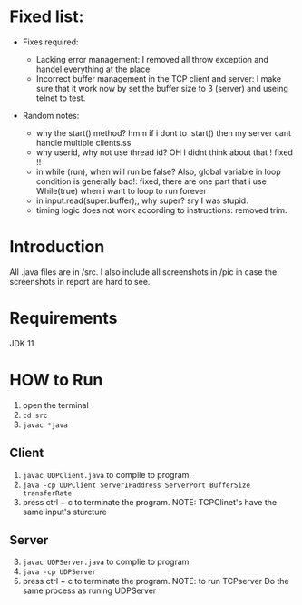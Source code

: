 # Fixed list:
* Fixes required:
    * Lacking error management: I removed all throw exception and handel everything at the place
    * Incorrect buffer management in the TCP client and server: I make sure that it work now by set the buffer size to 3 (server) and useing telnet to test.

* Random notes:
    * why the start() method? hmm if i dont to .start() then my server cant handle multiple clients.ss
    * why userid, why not use thread id? OH I didnt think about that ! fixed !!
    * in while (run), when will run be false? Also, global variable in loop condition is generally bad!: fixed, there are one part that i use While(true) when i want to loop to run forever
    * in input.read(super.buffer);, why super? sry I was stupid.
    * timing logic does not work according to instructions: removed trim.

# Introduction
All .java files are in /src. I also include all screenshots in /pic in case the screenshots in report are hard to see.
# Requirements
JDK 11
# HOW to Run
1. open the terminal
2. ```cd src```
3. ```javac *java```
## Client
1. ```javac UDPClient.java``` to complie to program. 
2. ```java -cp UDPClient ServerIPaddress ServerPort BufferSize transferRate```
3. press ctrl + c to terminate the program.
NOTE: TCPClinet's have the same input's sturcture
## Server
3. ```javac UDPServer.java``` to complie to program. 
4. ```java -cp UDPServer```
5. press ctrl + c to terminate the program.
NOTE: to run TCPserver Do the same process as runing UDPServer

